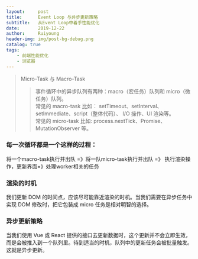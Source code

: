 ```yaml
--- 
layout:     post
title:      Event Loop 与异步更新策略
subtitle:   从Event Loop中着手性能优化
date:       2019-12-22
author:     Ruiyoung
header-img: img/post-bg-debug.png
catalog: true
tags:
    - 前端性能优化
    - 浏览器
---
```


> Micro-Task 与 Macro-Task
>> 事件循环中的异步队列有两种：macro（宏任务）队列和 micro（微任务）队列。  
>> 常见的 macro-task 比如： setTimeout、setInterval、 setImmediate、script（整体代码）、 I/O 操作、UI 渲染等。  
常见的 micro-task 比如: process.nextTick、Promise、MutationObserver 等。

### 每一次循环都是一个这样的过程：
将一个macro-task执行并出队 =》将一队micro-task执行并出队 =》 执行渲染操作，更新界面=》处理worker相关的任务

### 渲染的时机
我们更新 DOM 的时间点，应该尽可能靠近渲染的时机。当我们需要在异步任务中实现 DOM 修改时，把它包装成 micro 任务是相对明智的选择。

### 异步更新策略
当我们使用 Vue 或 React 提供的接口去更新数据时，这个更新并不会立即生效，而是会被推入到一个队列里。待到适当的时机，队列中的更新任务会被批量触发。这就是异步更新。